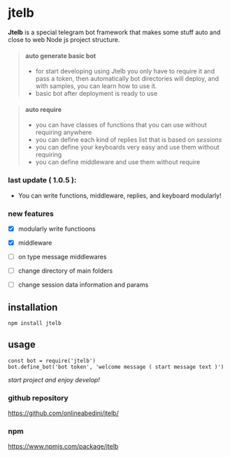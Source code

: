 # jtelb

**Jtelb**  is a special telegram bot framework that makes some stuff auto and close to web Node js project structure.

> #### auto generate basic bot
> - for start developing using Jtelb you only have to require it and pass a token, then automatically bot directories will deploy, and with samples, you can learn how to use it.
> - basic bot after deployment is ready to use

> 
> #### auto require
> - you can have classes of functions that you can use without requiring anywhere
> - you can define each kind of replies list that is based on *sessions*
> - you can define your keyboards very easy and use them without requiring
> - you can define middleware and use them without require

### last update ( 1.0.5 ): 
 - You can write functions, middleware, replies, and keyboard modularly!

### new features
- [x] modularly write functioons
- [x] middleware
- [ ] on type message middlewares
- [ ] change directory of main folders
- [ ] change session data information and params


## installation
```
npm install jtelb
```


## usage
```
const bot = require('jtelb')
bot.define_bot('bot token', 'welcome message ( start message text )')
```

*start project and enjoy develop!*


### github repository
https://github.com/onlineabedini/jtelb/

### npm
https://www.npmjs.com/package/jtelb
